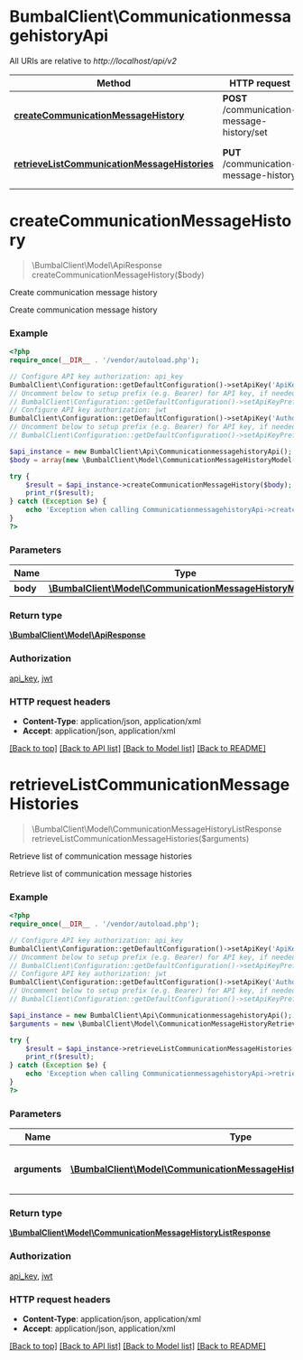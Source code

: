 # BumbalClient\CommunicationmessagehistoryApi

All URIs are relative to *http://localhost/api/v2*

Method | HTTP request | Description
------------- | ------------- | -------------
[**createCommunicationMessageHistory**](CommunicationmessagehistoryApi.md#createCommunicationMessageHistory) | **POST** /communication-message-history/set | Create communication message history
[**retrieveListCommunicationMessageHistories**](CommunicationmessagehistoryApi.md#retrieveListCommunicationMessageHistories) | **PUT** /communication-message-history | Retrieve list of communication message histories


# **createCommunicationMessageHistory**
> \BumbalClient\Model\ApiResponse createCommunicationMessageHistory($body)

Create communication message history

Create communication message history

### Example
```php
<?php
require_once(__DIR__ . '/vendor/autoload.php');

// Configure API key authorization: api_key
BumbalClient\Configuration::getDefaultConfiguration()->setApiKey('ApiKey', 'YOUR_API_KEY');
// Uncomment below to setup prefix (e.g. Bearer) for API key, if needed
// BumbalClient\Configuration::getDefaultConfiguration()->setApiKeyPrefix('ApiKey', 'Bearer');
// Configure API key authorization: jwt
BumbalClient\Configuration::getDefaultConfiguration()->setApiKey('Authorization', 'YOUR_API_KEY');
// Uncomment below to setup prefix (e.g. Bearer) for API key, if needed
// BumbalClient\Configuration::getDefaultConfiguration()->setApiKeyPrefix('Authorization', 'Bearer');

$api_instance = new BumbalClient\Api\CommunicationmessagehistoryApi();
$body = array(new \BumbalClient\Model\CommunicationMessageHistoryModel()); // \BumbalClient\Model\CommunicationMessageHistoryModel[] | 

try {
    $result = $api_instance->createCommunicationMessageHistory($body);
    print_r($result);
} catch (Exception $e) {
    echo 'Exception when calling CommunicationmessagehistoryApi->createCommunicationMessageHistory: ', $e->getMessage(), PHP_EOL;
}
?>
```

### Parameters

Name | Type | Description  | Notes
------------- | ------------- | ------------- | -------------
 **body** | [**\BumbalClient\Model\CommunicationMessageHistoryModel[]**](../Model/CommunicationMessageHistoryModel.md)|  |

### Return type

[**\BumbalClient\Model\ApiResponse**](../Model/ApiResponse.md)

### Authorization

[api_key](../../README.md#api_key), [jwt](../../README.md#jwt)

### HTTP request headers

 - **Content-Type**: application/json, application/xml
 - **Accept**: application/json, application/xml

[[Back to top]](#) [[Back to API list]](../../README.md#documentation-for-api-endpoints) [[Back to Model list]](../../README.md#documentation-for-models) [[Back to README]](../../README.md)

# **retrieveListCommunicationMessageHistories**
> \BumbalClient\Model\CommunicationMessageHistoryListResponse retrieveListCommunicationMessageHistories($arguments)

Retrieve list of communication message histories

Retrieve list of communication message histories

### Example
```php
<?php
require_once(__DIR__ . '/vendor/autoload.php');

// Configure API key authorization: api_key
BumbalClient\Configuration::getDefaultConfiguration()->setApiKey('ApiKey', 'YOUR_API_KEY');
// Uncomment below to setup prefix (e.g. Bearer) for API key, if needed
// BumbalClient\Configuration::getDefaultConfiguration()->setApiKeyPrefix('ApiKey', 'Bearer');
// Configure API key authorization: jwt
BumbalClient\Configuration::getDefaultConfiguration()->setApiKey('Authorization', 'YOUR_API_KEY');
// Uncomment below to setup prefix (e.g. Bearer) for API key, if needed
// BumbalClient\Configuration::getDefaultConfiguration()->setApiKeyPrefix('Authorization', 'Bearer');

$api_instance = new BumbalClient\Api\CommunicationmessagehistoryApi();
$arguments = new \BumbalClient\Model\CommunicationMessageHistoryRetrieveListArguments(); // \BumbalClient\Model\CommunicationMessageHistoryRetrieveListArguments | Communication message history retrieve list arguments

try {
    $result = $api_instance->retrieveListCommunicationMessageHistories($arguments);
    print_r($result);
} catch (Exception $e) {
    echo 'Exception when calling CommunicationmessagehistoryApi->retrieveListCommunicationMessageHistories: ', $e->getMessage(), PHP_EOL;
}
?>
```

### Parameters

Name | Type | Description  | Notes
------------- | ------------- | ------------- | -------------
 **arguments** | [**\BumbalClient\Model\CommunicationMessageHistoryRetrieveListArguments**](../Model/CommunicationMessageHistoryRetrieveListArguments.md)| Communication message history retrieve list arguments |

### Return type

[**\BumbalClient\Model\CommunicationMessageHistoryListResponse**](../Model/CommunicationMessageHistoryListResponse.md)

### Authorization

[api_key](../../README.md#api_key), [jwt](../../README.md#jwt)

### HTTP request headers

 - **Content-Type**: application/json, application/xml
 - **Accept**: application/json, application/xml

[[Back to top]](#) [[Back to API list]](../../README.md#documentation-for-api-endpoints) [[Back to Model list]](../../README.md#documentation-for-models) [[Back to README]](../../README.md)

